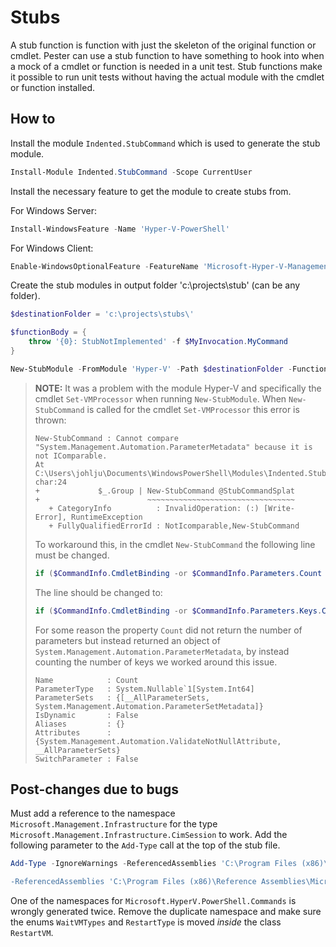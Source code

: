 # Stubs

A stub function is function with just the skeleton of the original function
or cmdlet. Pester can use a stub function to have something to hook into
when a mock of a cmdlet or function is needed in a unit test. Stub functions
make it possible to run unit tests without having the actual module with
the cmdlet or function installed.

## How to

Install the module `Indented.StubCommand` which is used to generate the
stub module.

```powershell
Install-Module Indented.StubCommand -Scope CurrentUser
```

Install the necessary feature to get the module to create stubs from.

For Windows Server:

```powershell
Install-WindowsFeature -Name 'Hyper-V-PowerShell'
```

For Windows Client:

```powershell
Enable-WindowsOptionalFeature -FeatureName 'Microsoft-Hyper-V-Management-PowerShell' -Online
```

Create the stub modules in output folder 'c:\projects\stub' (can be any
folder).

```powershell
$destinationFolder = 'c:\projects\stubs\'

$functionBody = {
    throw '{0}: StubNotImplemented' -f $MyInvocation.MyCommand
}

New-StubModule -FromModule 'Hyper-V' -Path $destinationFolder -FunctionBody $functionBody
```

>**NOTE:** It was a problem with the module Hyper-V and specifically the
>cmdlet `Set-VMProcessor` when running `New-StubModule`. When `New-StubCommand`
>is called for the cmdlet `Set-VMProcessor` this error is thrown:
>
>```plaintext
>New-StubCommand : Cannot compare "System.Management.Automation.ParameterMetadata" because it is not IComparable.
>At
>C:\Users\johlju\Documents\WindowsPowerShell\Modules\Indented.StubCommand\1.4.0\Indented.StubCommand.psm1:747
>char:24
>+             $_.Group | New-StubCommand @StubCommandSplat
>+                        ~~~~~~~~~~~~~~~~~~~~~~~~~~~~~~~~~
>    + CategoryInfo          : InvalidOperation: (:) [Write-Error], RuntimeException
>    + FullyQualifiedErrorId : NotIcomparable,New-StubCommand
>```
>
>To workaround this, in the cmdlet `New-StubCommand` the following line
>must be changed.
>
>```powershell
>if ($CommandInfo.CmdletBinding -or $CommandInfo.Parameters.Count -gt 0) {
>```
>
>The line should be changed to:
>
>```powershell
>if ($CommandInfo.CmdletBinding -or $CommandInfo.Parameters.Keys.Count -gt 0) {
>```
>
>For some reason the property `Count` did not return the number of parameters
>but instead returned an object of `System.Management.Automation.ParameterMetadata`,
>by instead counting the number of keys we worked around this issue.
>
>```plaintext
>Name            : Count
>ParameterType   : System.Nullable`1[System.Int64]
>ParameterSets   : {[__AllParameterSets, System.Management.Automation.ParameterSetMetadata]}
>IsDynamic       : False
>Aliases         : {}
>Attributes      : {System.Management.Automation.ValidateNotNullAttribute, __AllParameterSets}
>SwitchParameter : False
>```

## Post-changes due to bugs

Must add a reference to the namespace `Microsoft.Management.Infrastructure` for
the type `Microsoft.Management.Infrastructure.CimSession` to work.
Add the following parameter to the `Add-Type` call at the top of the stub file.

```powershell
Add-Type -IgnoreWarnings -ReferencedAssemblies 'C:\Program Files (x86)\Reference Assemblies\Microsoft\WMI\v1.0\Microsoft.Management.Infrastructure.dll' -TypeDefinition @'

-ReferencedAssemblies 'C:\Program Files (x86)\Reference Assemblies\Microsoft\WMI\v1.0\Microsoft.Management.Infrastructure.dll'
```

One of the namespaces for `Microsoft.HyperV.PowerShell.Commands` is wrongly
generated twice. Remove the duplicate namespace and make sure the enums
`WaitVMTypes` and `RestartType` is moved _inside_ the class `RestartVM`.
